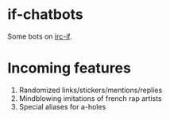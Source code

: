 if-chatbots
========

Some bots on [irc-if][].

# Incoming features

1. Randomized links/stickers/mentions/replies
2. Mindblowing imitations of french rap artists
3. Special aliases for a-holes

[irc-if]: #lolnope
